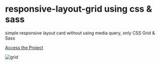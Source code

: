 # responsive-layout-grid using css & sass
 simple responsive layout card without using media query, only CSS Grid & Sass
 
 [Access the Project](https://jelsonjay.github.io/responsive-layout-grid/)
 
 ![grid](https://user-images.githubusercontent.com/50907905/101476805-33885a00-3946-11eb-9ba1-82078998399a.png)
 
